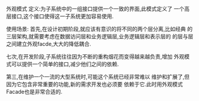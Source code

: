 外观模式
定义:为子系统中的一组接口提供一个一致的界面,此模式定义了
一个高层接口,这个接口使得这一子系统更加容易使用.

使用场景:
首先,在设计初期阶段,就应该有意识的将不同的两个层分离,比如经典
的三层架构,就需要考虑在数据访问层和业务逻辑层,业务逻辑层和表示层的
的层与层之间建立外观facde,大大的降低耦合.

七次,在开发阶段,子系统往往因为不断的重构烟花而变得越来越负责,增加
外观模式可以提供一个简单的接口,减少他们之间的依赖.

第三,在维护一个一流的大型系统时,可能这个系统已经非常难以
维护和扩展了,但因为它包含非常重要的功能,新的需求开发也必须要
依赖于它.此时用外观模式Facade也是非常合适的.



